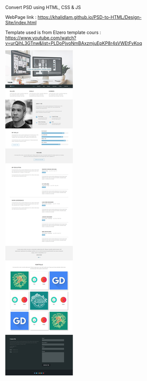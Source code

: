 Convert PSD using HTML, CSS & JS 

WebPage link : https://khalidlam.github.io/PSD-to-HTML/Design-Site/index.html

Template used is from Elzero template cours : 
  https://www.youtube.com/watch?v=urQihL3GTnw&list=PLDoPjvoNmBAxzmjuEpKP8r4sVWEtFvKoq

![alt text](https://github.com/KhalidLam/PSD-to-HTML/blob/master/Design-Site/img/screenshot.png)
